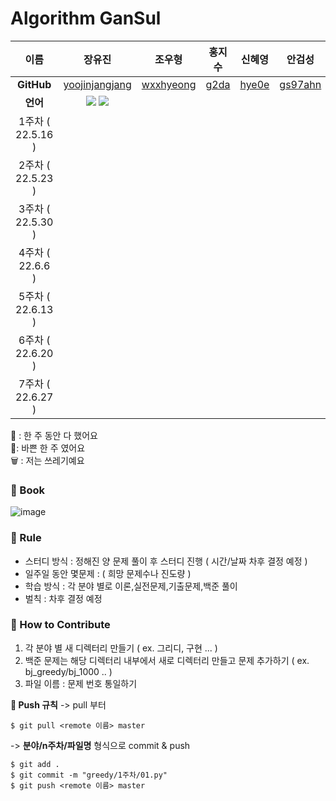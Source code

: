 # Algorithm GanSul

|       이름        |                                                                                                  장유진                                                                                                   |                  조우형                   |             홍지수              |              신혜영               |                안검성                 |
| :---------------: | :-------------------------------------------------------------------------------------------------------------------------------------------------------------------------------------------------------: | :---------------------------------------: | :-----------------------------: | :-------------------------------: | :-----------------------------------: |
|    **GitHub**     |                                                                            [yoojinjangjang](https://github.com/yoojinjangjang)                                                                            | [wxxhyeong](https://github.com/wxxhyeong) | [g2da](https://github.com/g2da) | [hye0e](https://github.com/hye0e) | [gs97ahn](https://github.com/gs97ahn) |
|     **언어**      | <img src="https://img.shields.io/badge/Java-007396?style=for-the-badge&logo=Java&logoColor=white"> <img src="https://img.shields.io/badge/Python-3776AB?style=for-the-badge&logo=Python&logoColor=white"> |                                           |                                 |                                   |                                       |
| 1주차 ( 22.5.16 ) |                                                                                                                                                                                                           |                                           |                                 |                                   |                                       |
| 2주차 ( 22.5.23 ) |                                                                                                                                                                                                           |                                           |                                 |                                   |                                       |
| 3주차 ( 22.5.30 ) |                                                                                                                                                                                                           |                                           |                                 |                                   |                                       |
| 4주차 ( 22.6.6 )  |                                                                                                                                                                                                           |                                           |                                 |                                   |                                       |
| 5주차 ( 22.6.13 ) |                                                                                                                                                                                                           |                                           |                                 |                                   |                                       |
| 6주차 ( 22.6.20 ) |                                                                                                                                                                                                           |                                           |                                 |                                   |                                       |
| 7주차 ( 22.6.27 ) |                                                                                                                                                                                                           |                                           |                                 |                                   |                                       |

🙆‍ : 한 주 동안 다 했어요  
🏃‍ : 바쁜 한 주 였어요  
🗑️ : 저는 쓰레기예요

### 📕 Book

![image](https://user-images.githubusercontent.com/94024391/167662952-8435cdd7-22f4-42c9-878e-bd5d824715e9.png)

### 📝 Rule

- 스터디 방식 : 정해진 양 문제 풀이 후 스터디 진행 ( 시간/날짜 차후 결정 예정 )
- 일주일 동안 몇문제 : ( 희망 문제수나 진도량 )
- 학습 방식 : 각 분야 별로 이론,실전문제,기출문제,백준 풀이
- 벌칙 : 차후 결정 예정

### 🍎 How to Contribute

1. 각 분야 별 새 디렉터리 만들기 ( ex. 그리디, 구현 ... )
2. 백준 문제는 해당 디렉터리 내부에서 새로 디렉터리 만들고 문제 추가하기 ( ex. bj_greedy/bj_1000 .. )
3. 파일 이름 : 문제 번호 통일하기

**📌 Push 규칙**
-> pull 부터

```
$ git pull <remote 이름> master
```

-> **분야/n주차/파일명** 형식으로 commit & push

```
$ git add .
$ git commit -m "greedy/1주차/01.py"
$ git push <remote 이름> master
```
